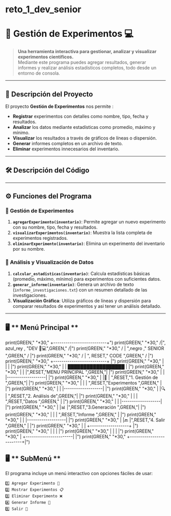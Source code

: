 # reto_1_dev_senior
# 🧪 **Gestión de Experimentos 💻**

> **Una herramienta interactiva para gestionar, analizar y visualizar experimentos científicos.**  
Mediante este programa puedes agregar resultados, generar informes y realizar análisis estadísticos completos, todo desde un entorno de consola.

---

## 📝 **Descripción del Proyecto**
El proyecto **Gestión de Experimentos** nos permite : 
- **Registrar** experimentos con detalles como nombre, tipo, fecha y resultados.  
- **Analizar** los datos mediante estadísticas como promedio, máximo y mínimo.  
- **Visualizar** los resultados a través de gráficos de líneas o dispersión.  
- **Generar** informes completos en un archivo de texto.  
- **Eliminar** experimentos innecesarios del inventario.  

---

## 🛠️ **Descripción del Código**

---

## ⚙️ **Funciones del Programa**

### 🔹 **Gestión de Experimentos**
1. **`agregarExperimento(inventario)`**: Permite agregar un nuevo experimento con su nombre, tipo, fecha y resultados.  
2. **`visualizarExperimentos(inventario)`**: Muestra la lista completa de experimentos registrados.  
3. **`eliminarExperimento(inventario)`**: Elimina un experimento del inventario por su nombre.  

### 🔹 **Análisis y Visualización de Datos**
1. **`calcular_estadisticas(inventario)`**: Calcula estadísticas básicas (promedio, máximo, mínimo) para experimentos con suficientes datos.  
2. **`generar_informe(inventario)`**: Genera un archivo de texto (`informe_investigaciones.txt`) con un resumen detallado de las investigaciones.  
3. **Visualización Gráfica**: Utiliza gráficos de líneas y dispersión para comparar resultados de experimentos   y asi tener un análisis detallado.  

---
## 🖥️ **  Menú Principal **
print(GREEN," "*30,"        +--------------------------+")
        print(GREEN," "*30,"       /|",  azul_rey , "DEV     🐍💻",GREEN,"         /|")
        print(GREEN," "*30,"      / |  ",negro ,"   SENIOR  ",GREEN,"       / |")
        print(GREEN," "*30,"     /  |      ", RESET,"     CODE ",GREEN,"   /  |")
        print(GREEN," "*30,"    +--------------------------+   |")
        print(GREEN," "*30,"    |  |                       |   |")
        print(GREEN," "*30,"    |  |   ██████████████████  |   |")
        print(GREEN," "*30,"    |  |   |",RESET,"MENU PRINCIPAL ",GREEN,"|   |")
        print(GREEN," "*30,"    |  |   |-------------------|   |")
        print(GREEN," "*30,"    |  |🧪 | ",RESET,"1. Gestión de ",GREEN,"|   |")
        print(GREEN," "*30,"    |  |   | ",RESET,"Experimentos ",GREEN," |   |")
        print(GREEN," "*30,"    |  |   |-------------------|   |")
        print(GREEN," "*30,"    |  |🔍 | ",RESET,"2. Análisis de",GREEN,"|   |")
        print(GREEN," "*30,"    |  |   | ",RESET,"Datos        ",GREEN," |   |")
        print(GREEN," "*30,"    |  |   |-------------------|   |")
        print(GREEN," "*30,"    |  |📊 |",RESET,"3.Generación   ",GREEN,"|   |")
        print(GREEN," "*30,"    |  |   | ",RESET,"Informe    ",GREEN,"   |   |")
        print(GREEN," "*30,"    |  |   |-------------------|   |")
        print(GREEN," "*30,"    |  |🔙 |",RESET,"4. Salir    ",GREEN,"   |   |")
        print(GREEN," "*30,"    |  |   +-------------------+   |")
        print(GREEN," "*30,"    |  |                       |   |")
        print(GREEN," "*30,"    |  |                       |   |")
        print(GREEN," "*30,"    |  +-----------------------|   |")
        print(GREEN," "*30,"    +-------------------------+|")

## 🖥️ **  SubMenú **

El programa incluye un menú interactivo con opciones fáciles de usar:

```text
1️⃣ Agregar Experimento 🧪  
2️⃣ Mostrar Experimentos 📋  
3️⃣ Eliminar Experimento ❌  
4️⃣ Generar Informe 📝  
5️⃣ Salir 🚪  



